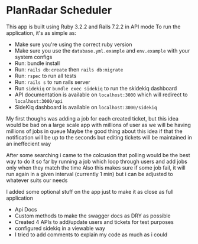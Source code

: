 # PlanRadar Scheduler

This app is built using Ruby 3.2.2 and Rails 7.2.2 in API mode
To run the application, it's as simple as:
- Make sure you're using the correct ruby version
- Make sure you use the `database.yml.example` and `env.example` with your system configs
- Run: bundle install
- Run: `rails db:create` then `rails db:migrate`
- Run: `rspec` to run all tests
- Run: `rails s` to run rails server
- Run `sidekiq` or `bundle exec sidekiq` to run the skidekiq dashboard
- API documentation is available on `localhost:3000` which will redirect to `localhost:3000/api`
- SideKiq dashboard is available on `localhost:3000/sidekiq`

My first thoughs was adding a job for each created ticket, but this idea would be bad on
a large scale app with millions of user as we will be having millions of jobs in queue
Maybe the good thing about this idea if that the notification will be up to the seconds
but editing tickets will be maintained in an ineffecient way

After some searching i came to the colcusion that polling would be the best way to do it so far
by running a job which loop through users and add jobs only when they match the time
Also this makes sure if some job fail, it will run again in a given interval (currently 1 min)
but i can be adjusted to whatever suits our needs

I added some optional stuff on the app just to make it as close as full application
- Api Docs
- Custom methods to make the swagger docs as DRY as possible
- Created 4 APIs to add/update users and tickets for test purposes
- configured sidekiq in a viewable way
- I tried to add comments to explain my code as much as i could
